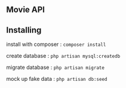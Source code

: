 ## Movie API

## Installing

install with composer : `composer install`


create database : `php artisan mysql:createdb`


migrate database : `php artisan migrate`


mock up fake data : `php artisan db:seed`


